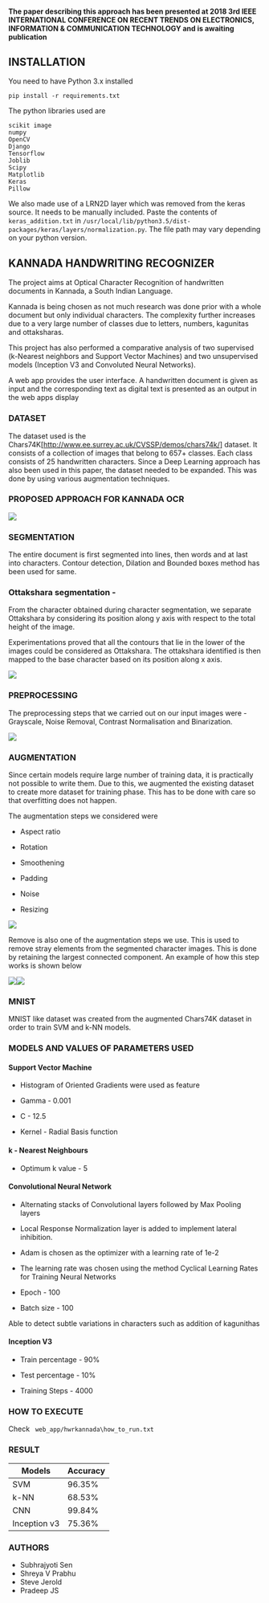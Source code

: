 #### The paper describing this approach has been presented at 2018 3rd IEEE INTERNATIONAL CONFERENCE ON RECENT TRENDS ON ELECTRONICS, INFORMATION & COMMUNICATION TECHNOLOGY and is awaiting publication

## INSTALLATION

You need to have Python 3.x installed

`pip install -r requirements.txt`

The python libraries used are

```
scikit image
numpy
OpenCV
Django
Tensorflow
Joblib
Scipy
Matplotlib
Keras
Pillow
```
We also made use of a LRN2D layer which was removed from the keras source. It needs to be manually included.
Paste the contents of `keras_addition.txt` in `/usr/local/lib/python3.5/dist-packages/keras/layers/normalization.py`. The file path may vary depending on your python version.
  
## KANNADA HANDWRITING RECOGNIZER

The project aims at Optical Character Recognition of handwritten documents in Kannada, a South Indian Language.

Kannada is being chosen as not much research was done prior with a whole document but only individual characters. The complexity further increases due to a very large number of classes due to letters, numbers, kagunitas and ottaksharas.

This project has also performed a comparative analysis of two supervised (k-Nearest neighbors and Support Vector Machines) and two unsupervised models (Inception V3 and Convoluted Neural Networks).

A web app provides the user interface. A handwritten document is given as input and the corresponding text as digital text is presented as an output in the web apps display

### DATASET

The dataset used is the Chars74K[http://www.ee.surrey.ac.uk/CVSSP/demos/chars74k/] dataset. It consists of a collection of images that belong to 657+ classes. Each class consists of 25 handwritten characters. Since a Deep Learning approach has also been used in this paper, the dataset needed to be expanded. This was done by using various augmentation techniques.

### PROPOSED APPROACH FOR KANNADA OCR

![](https://lh4.googleusercontent.com/4XyG2Tl-WNNUJYMD_s9sYxBajJYkqray6UP7rL9a2cYKoQm2F1n6U23QKMnYdEaqveAl5p5HsT_z6wENp63qyO9ROQqNXY908mQitX8CIgbtaFu42sl70ZYbPe_MEsvRcPpXAWMf)

### SEGMENTATION

The entire document is first segmented into lines, then words and at last into characters. Contour detection, Dilation and Bounded boxes method has been used for same.


### Ottakshara segmentation -

From the character obtained during character segmentation, we separate Ottakshara by considering its position along y axis with respect to the total height of the image.

Experimentations proved that all the contours that lie in the lower of the images could be considered as Ottakshara. The ottakshara identified is then mapped to the base character based on its position along x axis.

![](https://lh3.googleusercontent.com/u0sUSXn6Cn6jHld_D32P-01qEomqk8Yid5nT4CNHDeBpRMVhua_dLjFLJsrztdywN05AvGjKE6npY2RbCAL9cBlKPvbUmU9nOfN8GhOJPTY0BcdK0aq7cyOqvgBWqGY5sSNcqxBH)

### PREPROCESSING

The preprocessing steps that we carried out on our input images were - Grayscale, Noise Removal, Contrast Normalisation and Binarization.

![](https://lh5.googleusercontent.com/iLnVNrrp-dCNDu10glCeM-Me9So2JNtazPhAyDJihYS8jhlyx8BQYuJldK_EMl_HAr3DtcB7oG_tf38b-_NnJDotCxNZ48OKhpfC_3WL0wOVyvYyUdjAE0YdED0R5i_1W8SRxT3g)

### AUGMENTATION

Since certain models require large number of training data, it is practically not possible to write them. Due to this, we augmented the existing dataset to create more dataset for training phase. This has to be done with care so that overfitting does not happen.

The augmentation steps we considered were

-   Aspect ratio
    
-   Rotation
    
-   Smoothening
    
-   Padding
    
-   Noise
    
-   Resizing

![](https://lh4.googleusercontent.com/71bBj5oJ9LwygGo4ECZXlrQICDKZHqUE2zCyZ_744wtptWU2HROs8iVW8lOaOdj5m_LbVJ-gQziZ2ZVFiFKgzyJ0KqoQgUNwiclmfYFPhRebxRX3Sd8W3zNYvg-6mjZH1pFgias2)

Remove is also one of the augmentation steps we use. This is used to remove stray elements from the segmented character images. This is done by retaining the largest connected component. An example of how this step works is shown below

  

![](https://lh5.googleusercontent.com/jNZICq70K6w6sgYrc17XAm8RTnkfSrXCzGkN-zu-SqPu5C7CX5nHosgREVBHqN8GswSyLJpxR50lp_phCBxJkDqtnaPxrxIkatQVcZsWNULrzkJYBG7DUK4-ADwZ0gN7ZbmOqB3A)![](https://lh5.googleusercontent.com/xeNAQ0-1a36GuYdp5U2hcp8te8zozEaHJThcktsm10ADY_EUsWVaLmR0gyzrn5tpk_MfdHh2Xdh08ahblE9zQzE8YxWbhQwK8gO6zvVnKQ5fPp88nfwv1ZAaoUUy_oEOmVjHauLm)


### MNIST

MNIST like dataset was created from the augmented Chars74K dataset in order to train SVM and k-NN models.

### MODELS  AND VALUES OF PARAMETERS USED

#### Support Vector Machine

-   Histogram of Oriented Gradients were used as feature
    
-   Gamma - 0.001
    
-   C - 12.5
    
-   Kernel - Radial Basis function
    
#### k - Nearest Neighbours

-   Optimum k value - 5
    

#### Convolutional Neural Network

-   Alternating stacks of Convolutional layers followed by Max Pooling layers
    
-   Local Response Normalization layer is added to implement lateral inhibition.
    
-   Adam is chosen as the optimizer with a learning rate of 1e-2​
    
-   The learning rate was chosen using the method Cyclical Learning Rates for Training Neural Networks
    
-   Epoch - 100
    
-   Batch size - 100
    


Able to detect subtle variations in characters such as addition of kagunithas

  

#### Inception V3

-   Train percentage - 90%
    
-   Test percentage - 10%
    
-   Training Steps - 4000
    

### HOW TO EXECUTE

Check  ` web_app/hwrkannada\how_to_run.txt`


### RESULT

|Models |Accuracy |
|---|---|
| SVM| 96.35%|
| k-NN| 68.53%|
| CNN| 99.84%|
| Inception v3|75.36%|

### AUTHORS
- Subhrajyoti Sen
- Shreya V Prabhu
- Steve Jerold
- Pradeep JS
